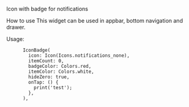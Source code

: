 Icon with badge for notifications

How to use
This widget can be used in appbar, bottom navigation and drawer.

Usage:

          IconBadge(
            icon: Icon(Icons.notifications_none),
            itemCount: 0,
            badgeColor: Colors.red,
            itemColor: Colors.white,
            hideZero: true,
            onTap: () {
              print('test');
            },
          ),
